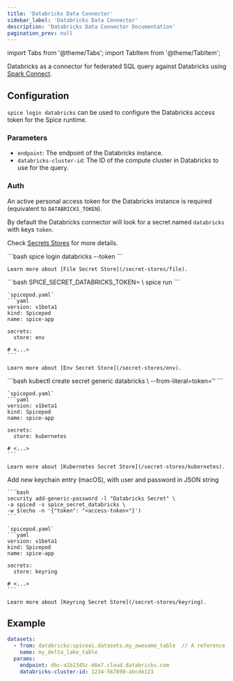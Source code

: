 ```yaml
---
title: 'Databricks Data Connector'
sidebar_label: 'Databricks Data Connector'
description: 'Databricks Data Connector Documentation'
pagination_prev: null
---
```


import Tabs from '@theme/Tabs';
import TabItem from '@theme/TabItem';

Databricks as a connector for federated SQL query against Databricks using [Spark Connect](https://www.databricks.com/blog/2022/07/07/introducing-spark-connect-the-power-of-apache-spark-everywhere.html). 

## Configuration

`spice login databricks` can be used to configure the Databricks access token for the Spice runtime. 

### Parameters
- `endpoint`: The endpoint of the Databricks instance.
- `databricks-cluster-id`: The ID of the compute cluster in Databricks to use for the query.

### Auth

An active personal access token for the Databricks instance is required (equivalent to `DATABRICKS_TOKEN`).

By default the Databricks connector will look for a secret named `databricks` with keys `token`.

Check [Secrets Stores](/secret-stores) for more details.

<Tabs>
  <TabItem value="local" label="Local" default>
    ```bash
    spice login databricks --token <access-token>
    ```

    Learn more about [File Secret Store](/secret-stores/file).
  </TabItem>
  <TabItem value="env" label="Env">
    ```bash
    SPICE_SECRET_DATABRICKS_TOKEN=<access-token> \
    spice run
    ```

    `spicepod.yaml`
    ```yaml
    version: v1beta1
    kind: Spicepod
    name: spice-app

    secrets:
      store: env
    
    # <...>
    ```

    Learn more about [Env Secret Store](/secret-stores/env).
  </TabItem>
  <TabItem value="k8s" label="Kubernetes">
    ```bash
    kubectl create secret generic databricks \
      --from-literal=token='<access-token>'
    ```

    `spicepod.yaml`
    ```yaml
    version: v1beta1
    kind: Spicepod
    name: spice-app

    secrets:
      store: kubernetes
    
    # <...>
    ```

    Learn more about [Kubernetes Secret Store](/secret-stores/kubernetes).
  </TabItem>
  <TabItem value="keyring" label="Keyring">
    Add new keychain entry (macOS), with user and password in JSON string

    ```bash
    security add-generic-password -l "Databricks Secret" \
    -a spiced -s spice_secret_databricks \
    -w $(echo -n '{"token": "<access-token>"}')
    ```

    `spicepod.yaml`
    ```yaml
    version: v1beta1
    kind: Spicepod
    name: spice-app

    secrets:
      store: keyring
    
    # <...>
    ```

    Learn more about [Keyring Secret Store](/secret-stores/keyring).
  </TabItem>
</Tabs>

## Example

```yaml
datasets:
  - from: databricks:spiceai.datasets.my_awesome_table  // A reference to a table in the Databricks unity catalog
    name: my_delta_lake_table
  params:
    endpoint: dbc-a1b2345c-d6e7.cloud.databricks.com
    databricks-cluster-id: 1234-567890-abcde123
```
